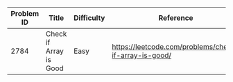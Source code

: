 | Problem ID | Title | Difficulty | Reference
| --- | --- | --- | ---
| 2784 | Check if Array is Good | Easy | https://leetcode.com/problems/check-if-array-is-good/
